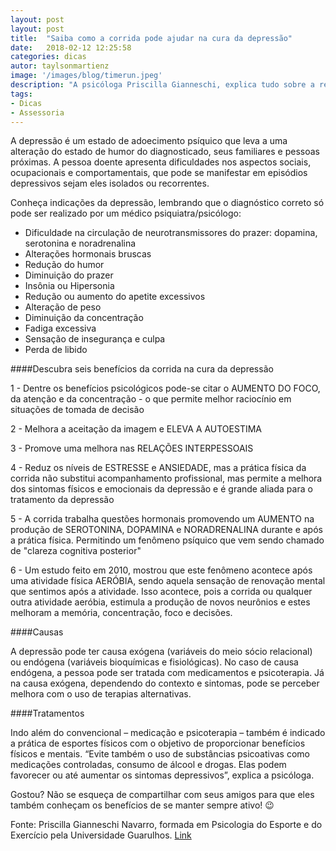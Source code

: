 ```yaml
---
layout: post
layout: post
title:  "Saiba como a corrida pode ajudar na cura da depressão"
date:   2018-02-12 12:25:58
categories: dicas
autor: taylsonmartienz
image: '/images/blog/timerun.jpeg'
description: "A psicóloga Priscilla Gianneschi, explica tudo sobre a relação entre a corrida e o distúrbio cerebral da depressão."
tags:
- Dicas
- Assessoria
---
```


A depressão é um estado de adoecimento psíquico que leva a uma alteração do estado de humor do diagnosticado, seus familiares e pessoas próximas. A pessoa doente apresenta dificuldades nos aspectos sociais, ocupacionais e comportamentais, que pode se manifestar em episódios depressivos sejam eles isolados ou recorrentes.

Conheça indicações da depressão, lembrando que o diagnóstico correto só pode ser realizado por um médico psiquiatra/psicólogo:

* Dificuldade na circulação de neurotransmissores do prazer: dopamina, serotonina e noradrenalina
* Alterações hormonais bruscas
* Redução do humor
* Diminuição do prazer
* Insônia ou Hipersonia
* Redução ou aumento do apetite excessivos
* Alteração de peso
* Diminuição da concentração
* Fadiga excessiva
* Sensação de insegurança e culpa
* Perda de libido

####Descubra seis benefícios da corrida na cura da depressão

1 - Dentre os benefícios psicológicos pode-se citar o AUMENTO DO FOCO, da atenção e da concentração - o que permite melhor raciocínio em situações de tomada de decisão

2 - Melhora a aceitação da imagem e ELEVA A AUTOESTIMA

3 - Promove uma melhora nas RELAÇÕES INTERPESSOAIS

4 - Reduz os níveis de ESTRESSE e ANSIEDADE, mas a prática física da corrida não substitui acompanhamento profissional, mas permite a melhora dos sintomas físicos e emocionais da depressão e é grande aliada para o tratamento da depressão

5 - A corrida trabalha questões hormonais promovendo um AUMENTO na produção de SEROTONINA, DOPAMINA e NORADRENALINA durante e após a prática física. Permitindo um fenômeno psíquico que vem sendo chamado de "clareza cognitiva posterior"

6 - Um estudo feito em 2010, mostrou que este fenômeno acontece após uma atividade física AERÓBIA, sendo aquela sensação de renovação mental que sentimos após a atividade. Isso acontece, pois a corrida ou qualquer outra atividade aeróbia, estimula a produção de novos neurônios e estes melhoram a memória, concentração, foco e decisões.

####Causas

A depressão pode ter causa exógena (variáveis do meio sócio relacional) ou endógena (variáveis bioquímicas e fisiológicas). No caso de causa endógena, a pessoa pode ser tratada com medicamentos e psicoterapia. Já na causa exógena, dependendo do contexto e sintomas, pode se perceber melhora com o uso de terapias alternativas.

####Tratamentos

Indo além do convencional – medicação e psicoterapia – também é indicado a prática de esportes físicos com o objetivo de proporcionar benefícios físicos e mentais. “Evite também o uso de substâncias psicoativas como medicações controladas, consumo de álcool e drogas. Elas podem favorecer ou até aumentar os sintomas depressivos”, explica a psicóloga.

Gostou? Não se esqueça de compartilhar com seus amigos para que eles também conheçam os benefícios de se manter sempre ativo! 😉

Fonte: Priscilla Gianneschi Navarro, formada em Psicologia do Esporte e do Exercício pela Universidade Guarulhos. [Link]

[Link]:      https://sportlife.com.br/corrida-depressao/